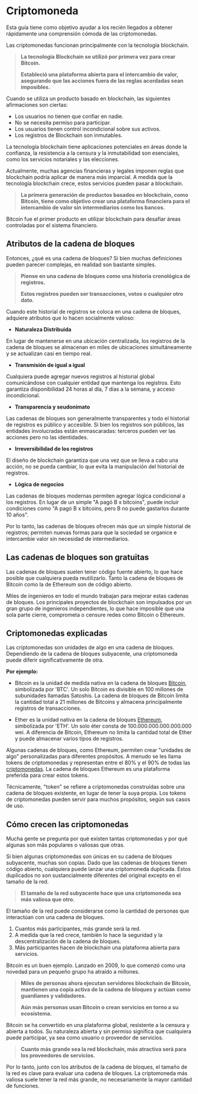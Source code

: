 # Criptomoneda

Esta guía tiene como objetivo ayudar a los recién llegados a obtener rápidamente una comprensión cómoda de las criptomonedas.

Las criptomonedas funcionan principalmente con la tecnología blockchain.

> **La tecnología Blockchain se utilizó por primera vez para crear Bitcoin.**
>
> **Estableció una plataforma abierta para el intercambio de valor, asegurando que las acciones fuera de las reglas acordadas sean imposibles.**

Cuando se utiliza un producto basado en blockchain, las siguientes afirmaciones son ciertas:

- Los usuarios no tienen que confiar en nadie.
- No se necesita permiso para participar.
- Los usuarios tienen control incondicional sobre sus activos.
- Los registros de Blockchain son inmutables.

La tecnología blockchain tiene aplicaciones potenciales en áreas donde la confianza, la resistencia a la censura y la inmutabilidad son esenciales, como los servicios notariales y las elecciones.

Actualmente, muchas agencias financieras y legales imponen reglas que blockchain podría aplicar de manera más imparcial. A medida que la tecnología blockchain crece, estos servicios pueden pasar a blockchain.

> **La primera generación de productos basados ​​en blockchain, como Bitcoin, tiene como objetivo crear una plataforma financiera para el intercambio de valor sin intermediarios como los bancos.**

Bitcoin fue el primer producto en utilizar blockchain para desafiar áreas controladas por el sistema financiero.

## Atributos de la cadena de bloques

Entonces, ¿qué es una cadena de bloques? Si bien muchas definiciones pueden parecer complejas, en realidad son bastante simples.

> **Piense en una cadena de bloques como una historia cronológica de registros.**
>
> **Estos registros pueden ser transacciones, votos o cualquier otro dato.**

Cuando este historial de registros se coloca en una cadena de bloques, adquiere atributos que lo hacen socialmente valioso:

- **Naturaleza Distribuida**

 En lugar de mantenerse en una ubicación centralizada, los registros de la cadena de bloques se almacenan en miles de ubicaciones simultáneamente y se actualizan casi en tiempo real.

- **Transmisión de igual a igual**

 Cualquiera puede agregar nuevos registros al historial global comunicándose con cualquier entidad que mantenga los registros. Esto garantiza disponibilidad 24 horas al día, 7 días a la semana, y acceso incondicional.

- **Transparencia y seudonimato**

 Las cadenas de bloques son generalmente transparentes y todo el historial de registros es público y accesible. Si bien los registros son públicos, las entidades involucradas están enmascaradas: terceros pueden ver las acciones pero no las identidades.

- **Irreversibilidad de los registros**

 El diseño de blockchain garantiza que una vez que se lleva a cabo una acción, no se pueda cambiar, lo que evita la manipulación del historial de registros.

- **Lógica de negocios**

 Las cadenas de bloques modernas permiten agregar lógica condicional a los registros. En lugar de un simple "A pagó B x bitcoins", puede incluir condiciones como "A pagó B x bitcoins, pero B no puede gastarlos durante 10 años".

Por lo tanto, las cadenas de bloques ofrecen más que un simple historial de registros; permiten nuevas formas para que la sociedad se organice e intercambie valor sin necesidad de intermediarios.

## Las cadenas de bloques son gratuitas

Las cadenas de bloques suelen tener código fuente abierto, lo que hace posible que cualquiera pueda reutilizarlo. Tanto la cadena de bloques de Bitcoin como la de Ethereum son de código abierto.

Miles de ingenieros en todo el mundo trabajan para mejorar estas cadenas de bloques. Los principales proyectos de blockchain son impulsados ​​por un gran grupo de ingenieros independientes, lo que hace imposible que una sola parte cierre, comprometa o censure redes como Bitcoin o Ethereum.

## Criptomonedas explicadas

Las criptomonedas son unidades de algo en una cadena de bloques. Dependiendo de la cadena de bloques subyacente, una criptomoneda puede diferir significativamente de otra.

**Por ejemplo:**

- Bitcoin es la unidad de medida nativa en la cadena de bloques [Bitcoin](../../token_guides/es/bitcoin.md), simbolizada por 'BTC'. Un solo Bitcoin es divisible en 100 millones de subunidades llamadas Satoshis. La cadena de bloques de Bitcoin limita la cantidad total a 21 millones de Bitcoins y almacena principalmente registros de transacciones.

- Ether es la unidad nativa en la cadena de bloques [Ethereum](../../token_guides/es/ethereum.md), simbolizada por 'ETH'. Un solo éter consta de 100.000.000.000.000.000 wei. A diferencia de Bitcoin, Ethereum no limita la cantidad total de Ether y puede almacenar varios tipos de registros.

Algunas cadenas de bloques, como Ethereum, permiten crear "unidades de algo" personalizadas para diferentes propósitos. A menudo se les llama tokens de criptomonedas y representan entre el 80% y el 90% de todas las [criptomonedas](https://coinmarketcap.com). La cadena de bloques Ethereum es una plataforma preferida para crear estos tokens.

Técnicamente, "token" se refiere a criptomonedas construidas sobre una cadena de bloques existente, en lugar de tener la suya propia. Los tokens de criptomonedas pueden servir para muchos propósitos, según sus casos de uso.

## Cómo crecen las criptomonedas

Mucha gente se pregunta por qué existen tantas criptomonedas y por qué algunas son más populares o valiosas que otras.

Si bien algunas criptomonedas son únicas en su cadena de bloques subyacente, muchas son copias. Dado que las cadenas de bloques tienen código abierto, cualquiera puede lanzar una criptomoneda duplicada. Estos duplicados no son sustancialmente diferentes del original excepto en el tamaño de la red.

> **El tamaño de la red subyacente hace que una criptomoneda sea más valiosa que otro.**

El tamaño de la red puede considerarse como la cantidad de personas que interactúan con una cadena de bloques.

1. Cuantos más participantes, más grande será la red.
2. A medida que la red crece, también lo hace la seguridad y la descentralización de la cadena de bloques.
3. Más participantes hacen de blockchain una plataforma abierta para servicios.

Bitcoin es un buen ejemplo. Lanzado en 2009, lo que comenzó como una novedad para un pequeño grupo ha atraído a millones.

> **Miles de personas ahora ejecutan servidores blockchain de Bitcoin, mantienen una copia activa de la cadena de bloques y actúan como guardianes y validadores.**
>
> **Aún más personas usan Bitcoin o crean servicios en torno a su ecosistema.**

Bitcoin se ha convertido en una plataforma global, resistente a la censura y abierta a todos. Su naturaleza abierta y sin permiso significa que cualquiera puede participar, ya sea como usuario o proveedor de servicios.

> **Cuanto más grande sea la red blockchain, más atractiva será para los proveedores de servicios.**

Por lo tanto, junto con los atributos de la cadena de bloques, el tamaño de la red es clave para evaluar una cadena de bloques. La criptomoneda más valiosa suele tener la red más grande, no necesariamente la mayor cantidad de funciones.